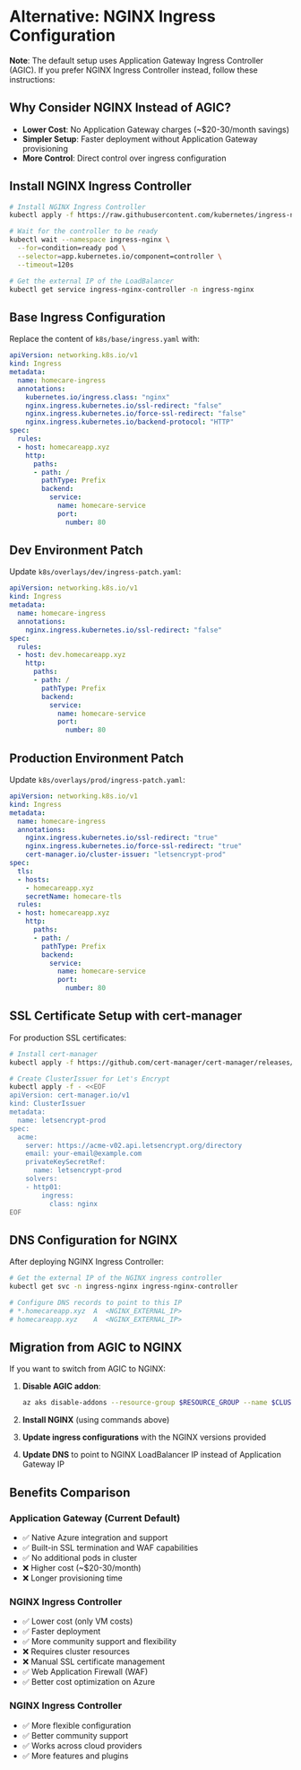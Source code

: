 # Alternative: NGINX Ingress Configuration

**Note**: The default setup uses Application Gateway Ingress Controller (AGIC). If you prefer NGINX Ingress Controller instead, follow these instructions:

## Why Consider NGINX Instead of AGIC?

- **Lower Cost**: No Application Gateway charges (~$20-30/month savings)
- **Simpler Setup**: Faster deployment without Application Gateway provisioning
- **More Control**: Direct control over ingress configuration

## Install NGINX Ingress Controller

```bash
# Install NGINX Ingress Controller
kubectl apply -f https://raw.githubusercontent.com/kubernetes/ingress-nginx/controller-v1.10.0/deploy/static/provider/cloud/deploy.yaml

# Wait for the controller to be ready
kubectl wait --namespace ingress-nginx \
  --for=condition=ready pod \
  --selector=app.kubernetes.io/component=controller \
  --timeout=120s

# Get the external IP of the LoadBalancer
kubectl get service ingress-nginx-controller -n ingress-nginx
```

## Base Ingress Configuration

Replace the content of `k8s/base/ingress.yaml` with:

```yaml
apiVersion: networking.k8s.io/v1
kind: Ingress
metadata:
  name: homecare-ingress
  annotations:
    kubernetes.io/ingress.class: "nginx"
    nginx.ingress.kubernetes.io/ssl-redirect: "false"
    nginx.ingress.kubernetes.io/force-ssl-redirect: "false"
    nginx.ingress.kubernetes.io/backend-protocol: "HTTP"
spec:
  rules:
  - host: homecareapp.xyz
    http:
      paths:
      - path: /
        pathType: Prefix
        backend:
          service:
            name: homecare-service
            port:
              number: 80
```

## Dev Environment Patch

Update `k8s/overlays/dev/ingress-patch.yaml`:

```yaml
apiVersion: networking.k8s.io/v1
kind: Ingress
metadata:
  name: homecare-ingress
  annotations:
    nginx.ingress.kubernetes.io/ssl-redirect: "false"
spec:
  rules:
  - host: dev.homecareapp.xyz
    http:
      paths:
      - path: /
        pathType: Prefix
        backend:
          service:
            name: homecare-service
            port:
              number: 80
```

## Production Environment Patch

Update `k8s/overlays/prod/ingress-patch.yaml`:

```yaml
apiVersion: networking.k8s.io/v1
kind: Ingress
metadata:
  name: homecare-ingress
  annotations:
    nginx.ingress.kubernetes.io/ssl-redirect: "true"
    nginx.ingress.kubernetes.io/force-ssl-redirect: "true"
    cert-manager.io/cluster-issuer: "letsencrypt-prod"
spec:
  tls:
  - hosts:
    - homecareapp.xyz
    secretName: homecare-tls
  rules:
  - host: homecareapp.xyz
    http:
      paths:
      - path: /
        pathType: Prefix
        backend:
          service:
            name: homecare-service
            port:
              number: 80
```

## SSL Certificate Setup with cert-manager

For production SSL certificates:

```bash
# Install cert-manager
kubectl apply -f https://github.com/cert-manager/cert-manager/releases/download/v1.13.2/cert-manager.yaml

# Create ClusterIssuer for Let's Encrypt
kubectl apply -f - <<EOF
apiVersion: cert-manager.io/v1
kind: ClusterIssuer
metadata:
  name: letsencrypt-prod
spec:
  acme:
    server: https://acme-v02.api.letsencrypt.org/directory
    email: your-email@example.com
    privateKeySecretRef:
      name: letsencrypt-prod
    solvers:
    - http01:
        ingress:
          class: nginx
EOF
```

## DNS Configuration for NGINX

After deploying NGINX Ingress Controller:

```bash
# Get the external IP of the NGINX ingress controller
kubectl get svc -n ingress-nginx ingress-nginx-controller

# Configure DNS records to point to this IP
# *.homecareapp.xyz  A  <NGINX_EXTERNAL_IP>
# homecareapp.xyz    A  <NGINX_EXTERNAL_IP>
```

## Migration from AGIC to NGINX

If you want to switch from AGIC to NGINX:

1. **Disable AGIC addon**:
   ```bash
   az aks disable-addons --resource-group $RESOURCE_GROUP --name $CLUSTER_NAME --addons ingress-appgw
   ```

2. **Install NGINX** (using commands above)

3. **Update ingress configurations** with the NGINX versions provided

4. **Update DNS** to point to NGINX LoadBalancer IP instead of Application Gateway IP

## Benefits Comparison

### Application Gateway (Current Default)
- ✅ Native Azure integration and support
- ✅ Built-in SSL termination and WAF capabilities
- ✅ No additional pods in cluster
- ❌ Higher cost (~$20-30/month)
- ❌ Longer provisioning time

### NGINX Ingress Controller  
- ✅ Lower cost (only VM costs)
- ✅ Faster deployment
- ✅ More community support and flexibility
- ❌ Requires cluster resources
- ❌ Manual SSL certificate management
- ✅ Web Application Firewall (WAF)
- ✅ Better cost optimization on Azure

### NGINX Ingress Controller
- ✅ More flexible configuration
- ✅ Better community support
- ✅ Works across cloud providers
- ✅ More features and plugins
